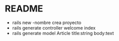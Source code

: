 # README

* rails new -nombre crea proyecto
* rails generate controller welcome index
* rails generate model Article title:string body:text